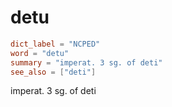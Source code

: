 # detu

``` toml
dict_label = "NCPED"
word = "detu"
summary = "imperat. 3 sg. of deti"
see_also = ["deti"]
```

imperat. 3 sg. of deti

